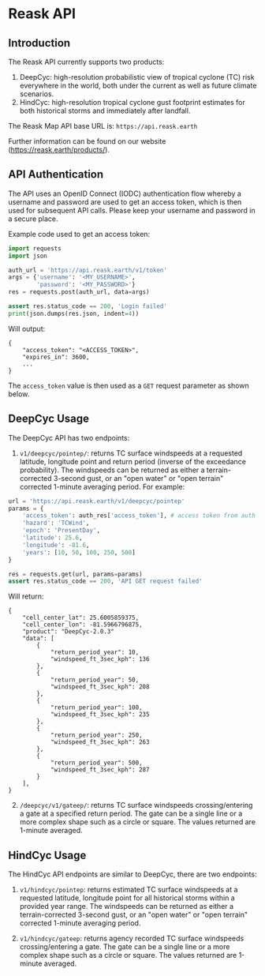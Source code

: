 
# Reask API

## Introduction

The Reask API currently supports two products:

1. DeepCyc: high-resolution probabilistic view of tropical cyclone (TC) risk everywhere in the world, both under the current as well as future climate scenarios.
2. HindCyc: high-resolution tropical cyclone gust footprint estimates for both historical storms and immediately after landfall.

The Reask Map API base URL is: `https://api.reask.earth`

Further information can be found on our website (https://reask.earth/products/).

## API Authentication

The API uses an OpenID Connect (IODC) authentication flow whereby a username and password are used to get an access token, which is then used for subsequent API calls. Please keep your username and password in a secure place.

Example code used to get an access token:

```Python
import requests
import json

auth_url = 'https://api.reask.earth/v1/token'
args = {'username': '<MY_USERNAME>',
        'password': '<MY_PASSWORD>'}
res = requests.post(auth_url, data=args)

assert res.status_code == 200, 'Login failed'
print(json.dumps(res.json, indent=4))
```

Will output:

```
{
    "access_token": "<ACCESS_TOKEN>",
    "expires_in": 3600,
    ...
}
```

The `access_token` value is then used as a `GET` request parameter as shown below.

## DeepCyc Usage

The DeepCyc API has two endpoints:

1. `v1/deepcyc/pointep/`: returns TC surface windspeeds at a requested latitude, longitude point and return period (inverse of the exceedance probability). The windspeeds can be returned as either a terrain-corrected 3-second gust, or an "open water" or "open terrain" corrected 1-minute averaging period. For example:

```Python
url = 'https://api.reask.earth/v1/deepcyc/pointep'
params = {
    'access_token': auth_res['access_token'], # access token from auth step
    'hazard': 'TCWind',
    'epoch': 'PresentDay',
    'latitude': 25.6,
    'longitude': -81.6,
    'years': [10, 50, 100, 250, 500]
}

res = requests.get(url, params=params)
assert res.status_code == 200, 'API GET request failed'
```

Will return:

```
{
    "cell_center_lat": 25.6005859375,
    "cell_center_lon": -81.5966796875,
    "product": "DeepCyc-2.0.3"
    "data": [
        {
            "return_period_year": 10,
            "windspeed_ft_3sec_kph": 136
        },
        {
            "return_period_year": 50,
            "windspeed_ft_3sec_kph": 208
        },
        {
            "return_period_year": 100,
            "windspeed_ft_3sec_kph": 235
        },
        {
            "return_period_year": 250,
            "windspeed_ft_3sec_kph": 263
        },
        {
            "return_period_year": 500,
            "windspeed_ft_3sec_kph": 287
        }
    ],
}
```

2. `/deepcyc/v1/gateep/`: returns TC surface windspeeds crossing/entering a gate at a specified return period. The gate can be a single line or a more complex shape such as a circle or square. The values returned are 1-minute averaged.


## HindCyc Usage

The HindCyc API endpoints are similar to DeepCyc, there are two endpoints:

1. `v1/hindcyc/pointep`: returns estimated TC surface windspeeds at a requested latitude, longitude point for all historical storms within a provided year range. The windspeeds can be returned as either a terrain-corrected 3-second gust, or an "open water" or "open terrain" corrected 1-minute averaging period.

2. `v1/hindcyc/gateep`: returns agency recorded TC surface windspeeds crossing/entering a gate. The gate can be a single line or a more complex shape such as a circle or square. The values returned are 1-minute averaged.

